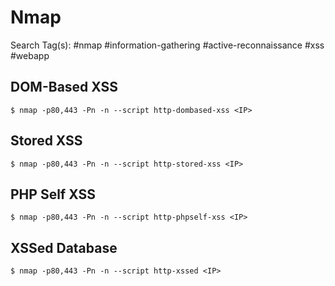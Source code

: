 # Nmap

Search Tag(s): #nmap #information-gathering #active-reconnaissance #xss #webapp

## DOM-Based XSS

`$ nmap -p80,443 -Pn -n --script http-dombased-xss <IP>`

## Stored XSS

`$ nmap -p80,443 -Pn -n --script http-stored-xss <IP>`

## PHP Self XSS

`$ nmap -p80,443 -Pn -n --script http-phpself-xss <IP>`

## XSSed Database

`$ nmap -p80,443 -Pn -n --script http-xssed <IP>`